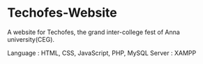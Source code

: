 # Techofes-Website

A website for Techofes, the grand inter-college fest of Anna university(CEG).

Language : HTML, CSS, JavaScript, PHP, MySQL
Server : XAMPP
